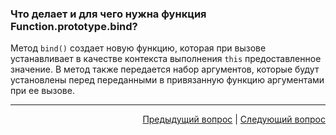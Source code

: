 ### Что делает и для чего нужна функция Function.prototype.bind?

Метод `bind()` создает новую функцию, которая при вызове устанавливает в качестве контекста выполнения `this` предоставленное значение. В метод также передается набор аргументов, которые будут установлены перед переданными в привязанную функцию аргументами при ее вызове.

---

<div align="right">
<a href="12.md">Предыдущий вопрос</a> | <a href="14.md">Следующий вопрос</a>
</div>
